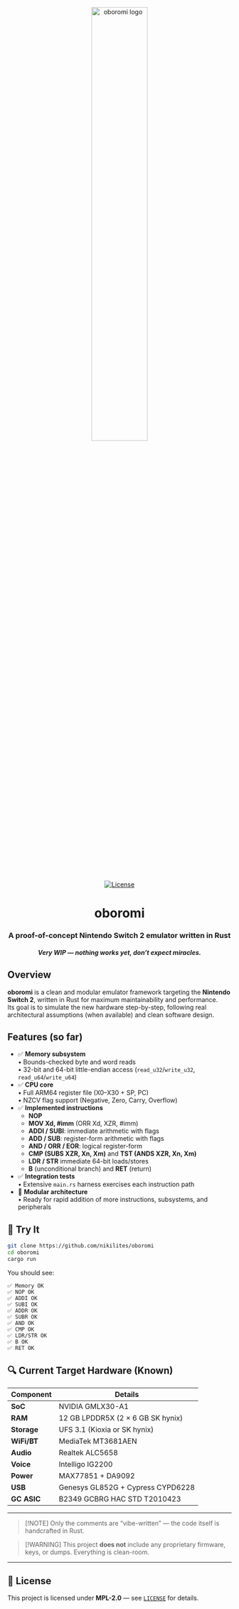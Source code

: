 <p align="center">
  <img src="https://dummyimage.com/400x100/000/fff&text=oboromi" alt="oboromi logo" width="50%" />
</p>

<p align="center">
  <a href="https://github.com/nikilites/oboromi/blob/main/LICENSE">
    <img src="https://img.shields.io/badge/license-MPL%202.0-blue.svg" alt="License" />
  </a>
</p>

<h1 align="center">oboromi</h1>
<h3 align="center">A proof-of-concept Nintendo Switch 2 emulator written in Rust</h3>
<h4 align="center"><em>Very WIP — nothing works yet, don’t expect miracles.</em></h4>

## Overview

**oboromi** is a clean and modular emulator framework targeting the **Nintendo Switch 2**, written in Rust for maximum maintainability and performance.  
Its goal is to simulate the new hardware step-by-step, following real architectural assumptions (when available) and clean software design.

## Features (so far)

- ✅ **Memory subsystem**  
  • Bounds-checked byte and word reads  
  • 32-bit and 64-bit little-endian access (`read_u32`/`write_u32`, `read_u64`/`write_u64`)  
- ✅ **CPU core**  
  • Full ARM64 register file (X0–X30 + SP, PC)  
  • NZCV flag support (Negative, Zero, Carry, Overflow)  
- ✅ **Implemented instructions**  
  - **NOP**  
  - **MOV Xd, #imm** (ORR Xd, XZR, #imm)  
  - **ADDI / SUBI**: immediate arithmetic with flags  
  - **ADD / SUB**: register-form arithmetic with flags  
  - **AND / ORR / EOR**: logical register-form  
  - **CMP (SUBS XZR, Xn, Xm)** and **TST (ANDS XZR, Xn, Xm)**  
  - **LDR / STR** immediate 64-bit loads/stores  
  - **B** (unconditional branch) and **RET** (return)  
- ✅ **Integration tests**  
  • Extensive `main.rs` harness exercises each instruction path  
- 🧱 **Modular architecture**  
  • Ready for rapid addition of more instructions, subsystems, and peripherals  

## 🧪 Try It

```bash
git clone https://github.com/nikilites/oboromi
cd oboromi
cargo run
````

You should see:

```
✅ Memory OK  
✅ NOP OK  
✅ ADDI OK  
✅ SUBI OK  
✅ ADDR OK  
✅ SUBR OK  
✅ AND OK  
✅ CMP OK  
✅ LDR/STR OK  
✅ B OK  
✅ RET OK  
```

## 🔍 Current Target Hardware (Known)

| Component   | Details                           |
| ----------- | --------------------------------- |
| **SoC**     | NVIDIA GMLX30-A1                  |
| **RAM**     | 12 GB LPDDR5X (2 × 6 GB SK hynix) |
| **Storage** | UFS 3.1 (Kioxia or SK hynix)      |
| **WiFi/BT** | MediaTek MT3681AEN                |
| **Audio**   | Realtek ALC5658                   |
| **Voice**   | Intelligo IG2200                  |
| **Power**   | MAX77851 + DA9092                 |
| **USB**     | Genesys GL852G + Cypress CYPD6228 |
| **GC ASIC** | B2349 GCBRG HAC STD T2010423      |

---

> \[!NOTE]
> Only the comments are “vibe-written” — the code itself is handcrafted in Rust.

> \[!WARNING]
> This project **does not** include any proprietary firmware, keys, or dumps. Everything is clean-room.

---

## 📜 License

This project is licensed under **MPL-2.0** — see [`LICENSE`](https://github.com/nikilites/oboromi/blob/main/LICENSE) for details.
